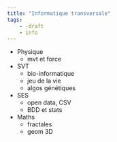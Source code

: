```yaml
---
title: "Informatique transversale"
tags:
    - -draft
    - info
---
```


- Physique
  - mvt et force
- SVT
  - bio-informatique
  - jeu de la vie
  - algos génétiques
- SES
  - open data, CSV
  - BDD et stats
- Maths
  - fractales
  - geom 3D
